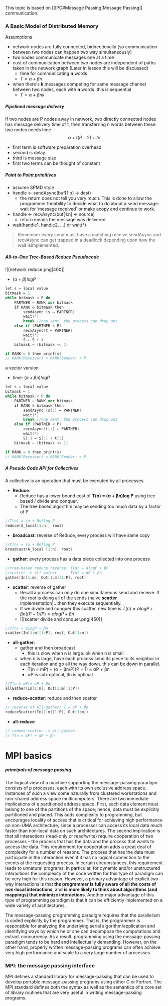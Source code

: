 This topic is based on [[IPC#Message Passing|Message Passing]] communication.

### A Basic Model of Distributed Memory
Assumptions
- network nodes are fully connected, bidirectionally (so communication between two nodes can happen two way simultaneously)
- two nodes communicate messages one at a time
- cost of communication between two nodes are independent of paths taken in the network graph (Later in lesson this will be discussed)
	- time for communicating **n** words
	- $T=\alpha +  \beta n$
- when there's **k** messages competing for same message channel between two nodes, each with **n** words. this is sequential
	- $T=\alpha + \beta n k$

##### Pipelined message delivery
If two nodes are P nodes away in network, two directly connected nodes has message delivery time of t, then transferring n words between these two nodes needs time
$$\alpha + t(P-2) + tn$$
- first term is software preparation overhead
- second is delay
- third is message size 
- first two terms can be thought of constant

##### Point to Point primitives
- assume SPMD style
- handle ← sendAsync(buf[1:n] → dest)
	- the return does not tell you very much. This is done to allow the programmer theability to decide what to do about a send message: wait for ‘message received’ or make acopy and continue to work.
- handle ← recvAsync(buf[1:n] ← source)
	- return means the message was delivered.
- wait(handle1, handle2, ...) or wait(*)

> Remember every send must have a matching receive
> sendAsync and recvAsync can get trapped in a deadlock depending upon how the wait isimplemented.

##### All-to-One Tree-Based Reduce Pseudocode
![[network reduce.png|400]]
- $(\alpha + \beta)logP$
```c++
let s = local value
bitmask ← 1
while bitmask < P do
	PARTNER ← RANK xor bitmask
	if RANK & bitmask then
		sendAsync (s → PARTNER)
		wait(*)
		break //one sent, the process can drop out
	else if (PARTNER < P)
		recvAsync(t ← PARTNER)
		wait(*)
		S ← S + t
	bitmask ← (bitmask << 1)

if RANK = 0 then print(s)
// RANK(Receiver) < RANK(Sender) < P
```

a vector version
- time: $(\alpha + \beta n)logP$
```c++
let s = local value
bitmask ← 1
while bitmask < P do
	PARTNER ← RANK xor bitmask
	if RANK & bitmask then
		sendAsync (s[:] → PARTNER)
		wait(*)
		break //one sent, the process can drop out
	else if (PARTNER < P)
		recvAsync(t[:] ← PARTNER)
		wait(*)
		S[:] ← S[:] + t[:]
	bitmask ← (bitmask << 1)

if RANK = 0 then print(s)
// RANK(Receiver) < RANK(Sender) < P
```

##### A Pseudo Code API for Collectives
A collective is an operation that must be executed by all processes.
- **Reduce**: 
	- Reduce has a lower bound cost of **T(n) = (α + βn)log P** using tree based / divide and conquer.
	- The tree based algorithm may be sending too much data by a factor of P
```c++
//T(n) = (α + βn)log P
reduce(A_local[1:n], root)
```
- **broadcast**: reverse of Reduce, every process will have same copy
```c++
//T(n) = (α + βn)log P
broadcast(A_local [1:n], root)
```
- **gather**: every process has a data piece collected into one process
```c++
//tree-based reduce reverse: T(n) = αlogP + βn
//scatter -> all-gather    : T(n) = αP + βn
gather(In[1:m], Out[1:m][1:P], root)
```
- **scatter**: reverse of gather
	- Recall a process can only do one simultaneous send and receive. If the root is doing all of the sends (naive **scatter** implementation)...then they execute sequentially.
	- If we divide and conquer this scatter, new time is $T(n) = αlogP + βn ((P − 1 ) / P )=αlogP+βn$
	- ![[scatter divide and conquer.png|450]]
```c++
//T(n) = αlogP + βn
scatter(In[1:m][1:P], root, Out[1:m])
```
- **all-gather**: 
	- gather and then broadcast
		- this is slow when n is large. ok when n is small
	- when n is large, have each process send its piece to its neighbor in each iteration and go all the way down. this can be down in parallel.
		- T(n = mP) = (α + βn/P)(P − 1) ≈ αP + βn
		- αP is sub-optimal, βn is optimal
```c++
//T(n = mP)≈ αP + βn
allGather(In[1:m], Out[1:m][1:P])
```
- **reduce-scatter**: reduce and then scatter
```c++
// reverse of all-gather; T = αP + βn
reduceScatter(In[1:m][1:P], Out[1:m])
```
- **all-reduce**
```c++
// reduce-scatter -> all-gather. 
// T(n = mP) ≈ αP + βn
```

# MPI basics
##### principals of message passing
The logical view of a machine supporting the message-passing paradigm consists of p processes, each with its own exclusive address space. Instances of such a view come naturally from clustered workstations and non-shared address space multicomputers. There are two immediate implications of a partitioned address space. First, each data element must belong to one of the partitions of the space; hence, data must be explicitly partitioned and placed. This adds complexity to programming, but encourages locality of access that is critical for achieving high performance on non-UMA architecture, since a processor can access its local data much faster than non-local data on such architectures. The second implication is that all interactions (read-only or read/write) require cooperation of two processes – the process that has the data and the process that wants to access the data. This requirement for cooperation adds a great deal of complexity for a number of reasons. The process that has the data must participate in the interaction even if it has no logical connection to the events at the requesting process. In certain circumstances, this requirement leads to unnatural programs. In particular, for dynamic and/or unstructured interactions the complexity of the code written for this type of paradigm can be very high for this reason. However, a primary advantage of explicit two-way interactions is that **the programmer is fully aware of all the costs of non-local interactions**, and **is more likely to think about algorithms (and mappings) that minimize interactions**. Another major advantage of this type of programming paradigm is that it can be efficiently implemented on a wide variety of architectures.

The message-passing programming paradigm requires that the parallelism is coded explicitly by the programmer. That is, the programmer is responsible for analyzing the underlying serial algorithm/application and identifying ways by which he or she can decompose the computations and extract concurrency. As a result, programming using the message-passing paradigm tends to be hard and intellectually demanding. However, on the other hand, properly written message-passing programs can often achieve very high performance and scale to a very large number of processes.

### MPI: the message passing interface
MPI defines a standard library for message-passing that can be used to develop portable message-passing programs using either C or Fortran. The MPI standard defines both the syntax as well as the semantics of a core set of library routines that are very useful in writing message-passing programs.